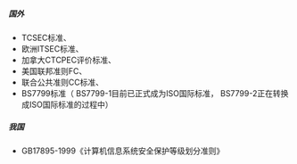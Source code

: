 ##### 国外

* TCSEC标准、
* 欧洲ITSEC标准、
* 加拿大CTCPEC评价标准、
* 美国联邦准则FC、
* 联合公共准则CC标准、
* BS7799标准（ BS7799-1目前已正式成为ISO国际标准， BS7799-2正在转换成ISO国际标准的过程中）

##### 我国

* GB17895-1999《计算机信息系统安全保护等级划分准则》





